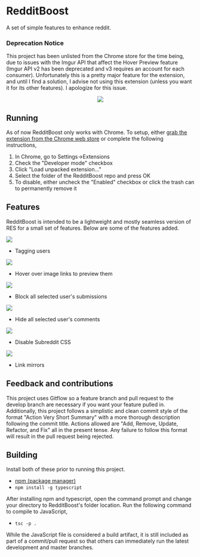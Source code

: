 # RedditBoost
A set of simple features to enhance reddit.

### Deprecation Notice
This project has been unlisted from the Chrome store for the time being, due to issues with the Imgur API that affect the Hover Preview feature (Imgur API v2 has been deprecated and v3 requires an account for each consumer). Unfortunately this is a pretty major feature for the extension, and until I find a solution, I advise not using this extension (unless you want it for its other features). I apologize for this issue.

<p align="center"><a href="https://chrome.google.com/webstore/detail/redditboost/mjkfiabnnkmmcifffhekooamedohoojd"><img src ="https://github.com/Salgat/RedditBoost/blob/master/doc/extensionBanner.png" /></a></p>

## Running
As of now RedditBoost only works with Chrome. To setup, either [grab the extension from the Chrome web store](https://chrome.google.com/webstore/detail/redditboost/mjkfiabnnkmmcifffhekooamedohoojd) or complete the following instructions,

1. In Chrome, go to Settings->Extensions
2. Check the "Developer mode" checkbox
3. Click "Load unpacked extension..."
4. Select the folder of the RedditBoost repo and press OK
5. To disable, either uncheck the "Enabled" checkbox or click the trash can to permanently remove it

## Features
RedditBoost is intended to be a lightweight and mostly seamless version of RES for a small set of features. Below are some of the features added.

![](https://github.com/Salgat/RedditBoost/blob/master/doc/usertag.png)
- Tagging users

![](https://github.com/Salgat/RedditBoost/blob/master/doc/hoverpreview.png)
- Hover over image links to preview them

![](https://github.com/Salgat/RedditBoost/blob/master/doc/usersubmissionblock.png)
- Block all selected user's submissions

![](https://github.com/Salgat/RedditBoost/blob/master/doc/usercommentblock.png)
- Hide all selected user's comments

![](https://github.com/Salgat/RedditBoost/blob/master/doc/cssblock.png)
- Disable Subreddit CSS

![](https://github.com/Salgat/RedditBoost/blob/master/doc/mirror.png)
- Link mirrors

## Feedback and contributions
This project uses Gitflow so a feature branch and pull request to the develop branch are necessary if you want your feature pulled in. Additionally, this project follows a simplistic and clean commit style of the format "Action Very Short Summary" with a more thorough description following the commit title. Actions allowed are "Add, Remove, Update, Refactor, and Fix" all in the present tense. Any failure to follow this format will result in the pull request being rejected.

## Building
Install both of these prior to running this project.

* [npm (package manager)](https://www.npmjs.com)
* ``npm install -g typescript``

After installing npm and typescript, open the command prompt and change your directory to RedditBoost's folder location. Run the following command to compile to JavaScript,

* ``tsc -p .``

While the JavaScript file is considered a build artifact, it is still included as part of a commit/pull request so that others can immediately run the latest development and master branches.
